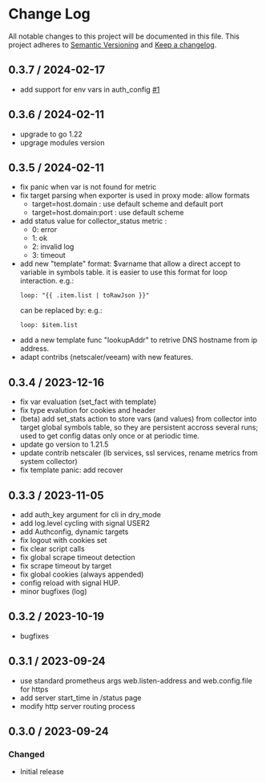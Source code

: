 # Change Log
All notable changes to this project will be documented in this file.
This project adheres to [Semantic Versioning](http://semver.org/) and [Keep a changelog](https://github.com/olivierlacan/keep-a-changelog).

 <!--next-version-placeholder-->
## 0.3.7 / 2024-02-17
- add support for env vars in auth_config [#1](https://github.com/peekjef72/httpapi_exporter/issues/1)

## 0.3.6 / 2024-02-11
- upgrade to go 1.22
- upgrage modules version
  
## 0.3.5 / 2024-02-11
- fix panic when var is not found for metric
- fix target parsing when exporter is used in proxy mode: allow formats 
  - target=host.domain : use default scheme and default port
  - target=host.domain:port : use default scheme
- add status value for collector_status metric :
  - 0: error
  - 1: ok
  - 2: invalid log
  - 3: timeout
- add new "template" format: $varname that allow a direct accept to variable in symbols table. it is easier to use this format for loop interaction.
  e.g.:
  ```
  loop: "{{ .item.list | toRawJson }}"
  ```
  can be replaced by:
  e.g.:
  ```
  loop: $item.list
  ```
- add a new template func "lookupAddr" to retrive DNS hostname from ip address.
- adapt contribs (netscaler/veeam) with new features.
  
## 0.3.4 / 2023-12-16
 - fix var evaluation (set_fact with template)
 - fix type evalution for cookies and header
 - (beta) add set_stats action to store vars (and values) from collector into target global symbols table, so they are persistent accross several runs; used to get config datas only once or at periodic time.
 - update go version to 1.21.5
 - update contrib netscaler (lb services, ssl services, rename metrics from system collector)
 - fix template panic: add recover

## 0.3.3 / 2023-11-05
 - add auth_key argument for cli in dry_mode
 - add log.level cycling with signal USER2
 - add Authconfig, dynamic targets
 - fix logout with cookies set
 - fix clear script calls
 - fix global scrape timeout detection
 - fix scrape timeout by target
 - fix global cookies (always appended)
 - config reload with signal HUP.
 - minor bugfixes (log)

## 0.3.2 / 2023-10-19
 - bugfixes

## 0.3.1 / 2023-09-24
- use standard prometheus args web.listen-address and web.config.file for https
- add server start_time in /status page
- modify http server routing process

## 0.3.0 / 2023-09-24
### Changed
- Initial release
